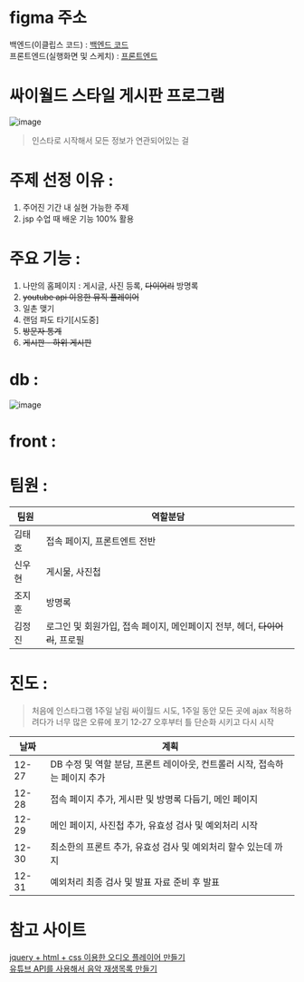 # figma 주소

백엔드(이클립스 코드) : [백엔드 코드](https://www.figma.com/file/wopIL5BBgMOJZpkJP9LwWj/cy?node-id=0%3A1)   
프론트엔드(실행화면 및 스케치) : [프론트엔드](https://www.figma.com/file/HQ5v1nr5u8iiX57ILyfofI/cyworld?node-id=0%3A1)   



# 싸이월드 스타일 게시판 프로그램 

![image](https://user-images.githubusercontent.com/30681841/146957822-e1283865-fa68-40f6-858b-d6a2a6610689.png)

> 인스타로 시작해서 모든 정보가 연관되어있는 걸 


# 주제 선정 이유 : 

1. 주어진 기간 내 실현 가능한 주제
2. jsp 수업 때 배운 기능 100% 활용

# 주요 기능 : 

1. 나만의 홈페이지 : 게시글, 사진 등록, ~~다이어리~~ 방명록 
2. ~~youtube api 이용한 뮤직 플레이어~~
3. 일촌 맺기
4. 랜덤 파도 타기[시도중]
5. ~~방문자 통계~~
6. ~~게시판 - 하위 게시판~~


# db : 
![image](https://user-images.githubusercontent.com/30681841/147674095-ecc8e753-b40d-4172-88f2-16bce00c284e.png)

# front : 


# 팀원 : 

팀원 | 역할분담 |
--- | --- |
김태호 | 접속 페이지, 프론트엔트 전반 |                  
신우현 | 게시물, 사진첩 |
조지훈 | 방명록 |
김정진 | 로그인 및 회원가입, 접속 페이지, 메인페이지 전부, 헤더, ~~다이어리~~, 프로필 |


# 진도 :

> 처음에 인스타그램 1주일 날림 
> 싸이월드 시도, 1주일 동안 모든 곳에 ajax 적용하려다가 너무 많은 오류에 포기
> 12-27 오후부터 틀 단순화 시키고 다시 시작 


날짜 | 계획 
--- | --- 
12-27 | DB 수정 및 역할 분담, 프론트 레이아웃, 컨트롤러 시작, 접속하는 페이지 추가
12-28 | 접속 페이지 추가, 게시판 및 방명록 다듬기, 메인 페이지
12-29 | 메인 페이지, 사진첩 추가, 유효성 검사 및 예외처리 시작 
12-30 | 최소한의 프론트 추가, 유효성 검사 및 예외처리 할수 있는데 까지 
12-31 | 예외처리 최종 검사 및 발표 자료 준비 후 발표 









# 참고 사이트 

[jquery + html + css 이용한 오디오 플레이어 만들기](https://taengsweb.tistory.com/32)   
[유튜브 API를 사용해서 음악 재생목록 만들기](https://jdh5202.tistory.com/450)   

